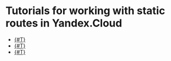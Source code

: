 # Tutorials for working with static routes in Yandex.Cloud

* [{#T}](nat-instance.md)
* [{#T}](ipsec-vpn.md)
* [{#T}](cisco.md)
